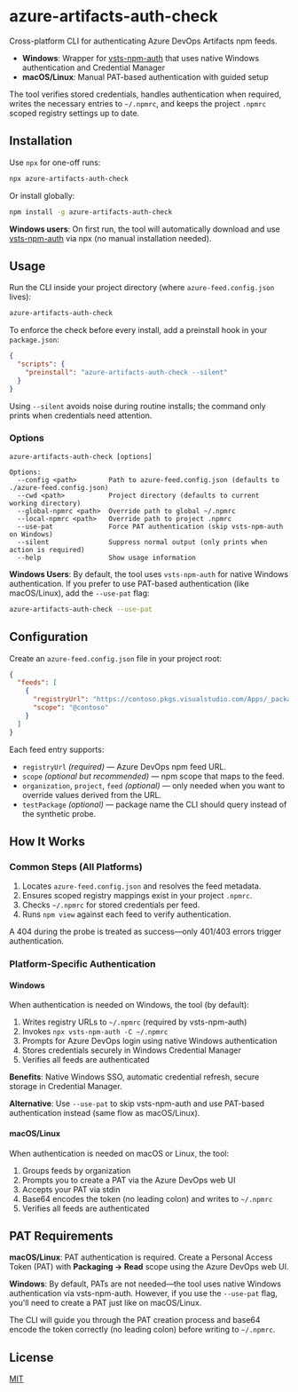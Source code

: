 # azure-artifacts-auth-check

Cross-platform CLI for authenticating Azure DevOps Artifacts npm feeds.

- **Windows**: Wrapper for [vsts-npm-auth](https://www.npmjs.com/package/vsts-npm-auth) that uses native Windows authentication and Credential Manager
- **macOS/Linux**: Manual PAT-based authentication with guided setup

The tool verifies stored credentials, handles authentication when required, writes the necessary entries to `~/.npmrc`, and keeps the project `.npmrc` scoped registry settings up to date.

## Installation

Use `npx` for one-off runs:

```bash
npx azure-artifacts-auth-check
```

Or install globally:

```bash
npm install -g azure-artifacts-auth-check
```

**Windows users**: On first run, the tool will automatically download and use [vsts-npm-auth](https://www.npmjs.com/package/vsts-npm-auth) via npx (no manual installation needed).

## Usage

Run the CLI inside your project directory (where `azure-feed.config.json` lives):

```bash
azure-artifacts-auth-check
```

To enforce the check before every install, add a preinstall hook in your `package.json`:

```json
{
  "scripts": {
    "preinstall": "azure-artifacts-auth-check --silent"
  }
}
```

Using `--silent` avoids noise during routine installs; the command only prints when credentials need attention.

### Options

```
azure-artifacts-auth-check [options]

Options:
  --config <path>        Path to azure-feed.config.json (defaults to ./azure-feed.config.json)
  --cwd <path>           Project directory (defaults to current working directory)
  --global-npmrc <path>  Override path to global ~/.npmrc
  --local-npmrc <path>   Override path to project .npmrc
  --use-pat              Force PAT authentication (skip vsts-npm-auth on Windows)
  --silent               Suppress normal output (only prints when action is required)
  --help                 Show usage information
```

**Windows Users**: By default, the tool uses `vsts-npm-auth` for native Windows authentication. If you prefer to use PAT-based authentication (like macOS/Linux), add the `--use-pat` flag:

```bash
azure-artifacts-auth-check --use-pat
```

## Configuration

Create an `azure-feed.config.json` file in your project root:

```json
{
  "feeds": [
    {
      "registryUrl": "https://contoso.pkgs.visualstudio.com/Apps/_packaging/Widgets/npm/registry/",
      "scope": "@contoso"
    }
  ]
}
```

Each feed entry supports:

- `registryUrl` *(required)* — Azure DevOps npm feed URL.
- `scope` *(optional but recommended)* — npm scope that maps to the feed.
- `organization`, `project`, `feed` *(optional)* — only needed when you want to override values derived from the URL.
- `testPackage` *(optional)* — package name the CLI should query instead of the synthetic probe.

## How It Works

### Common Steps (All Platforms)

1. Locates `azure-feed.config.json` and resolves the feed metadata.
2. Ensures scoped registry mappings exist in your project `.npmrc`.
3. Checks `~/.npmrc` for stored credentials per feed.
4. Runs `npm view` against each feed to verify authentication.

A 404 during the probe is treated as success—only 401/403 errors trigger authentication.

### Platform-Specific Authentication

#### Windows
When authentication is needed on Windows, the tool (by default):
1. Writes registry URLs to `~/.npmrc` (required by vsts-npm-auth)
2. Invokes `npx vsts-npm-auth -C ~/.npmrc`
3. Prompts for Azure DevOps login using native Windows authentication
4. Stores credentials securely in Windows Credential Manager
5. Verifies all feeds are authenticated

**Benefits**: Native Windows SSO, automatic credential refresh, secure storage in Credential Manager.

**Alternative**: Use `--use-pat` to skip vsts-npm-auth and use PAT-based authentication instead (same flow as macOS/Linux).

#### macOS/Linux
When authentication is needed on macOS or Linux, the tool:
1. Groups feeds by organization
2. Prompts you to create a PAT via the Azure DevOps web UI
3. Accepts your PAT via stdin
4. Base64 encodes the token (no leading colon) and writes to `~/.npmrc`
5. Verifies all feeds are authenticated

## PAT Requirements

**macOS/Linux**: PAT authentication is required. Create a Personal Access Token (PAT) with **Packaging → Read** scope using the Azure DevOps web UI.

**Windows**: By default, PATs are not needed—the tool uses native Windows authentication via vsts-npm-auth. However, if you use the `--use-pat` flag, you'll need to create a PAT just like on macOS/Linux.

The CLI will guide you through the PAT creation process and base64 encode the token correctly (no leading colon) before writing to `~/.npmrc`.

## License

[MIT](./LICENSE)

